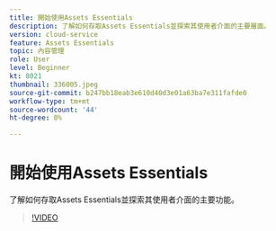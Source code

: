```yaml
---
title: 開始使用Assets Essentials
description: 了解如何存取Assets Essentials並探索其使用者介面的主要層面。
version: cloud-service
feature: Assets Essentials
topic: 內容管理
role: User
level: Beginner
kt: 8021
thumbnail: 336005.jpeg
source-git-commit: b247bb18eab3e610d40d3e01a63ba7e311fafde0
workflow-type: tm+mt
source-wordcount: '44'
ht-degree: 0%

---
```



# 開始使用Assets Essentials

了解如何存取Assets Essentials並探索其使用者介面的主要功能。

>[!VIDEO](https://video.tv.adobe.com/v/336005/?quality=9&learn=on)
